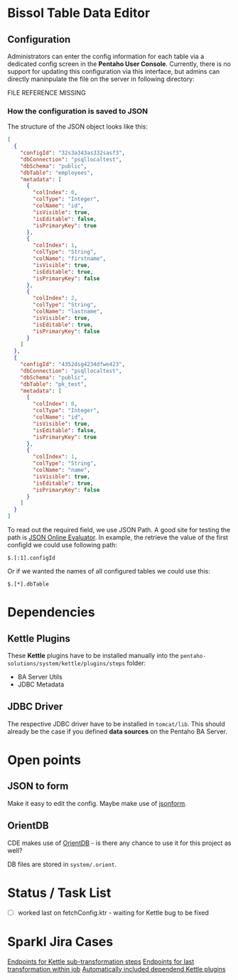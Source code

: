 # Bissol Table Data Editor

## Configuration

Administrators can enter the config information for each table via a dedicated config screen in the **Pentaho User Console**. Currently, there is no support for updating this configuration via this interface, but admins can directly maninpulate the file on the server in following directory:

FILE REFERENCE MISSING

### How the configuration is saved to JSON

The structure of the JSON object looks like this:

```json
[
  {
    "configId": "32s3a343as332sasf3",
    "dbConnection": "psqllocaltest",
    "dbSchema": "public",
    "dbTable": "employees",
    "metadata": [
      {
        "colIndex": 0,
        "colType": "Integer",
        "colName": "id",
        "isVisible": true,
        "isEditable": false,
        "isPrimaryKey": true
      },
      {
        "colIndex": 1,
        "colType": "String",
        "colName": "firstname",
        "isVisible": true,
        "isEditable": true,
        "isPrimaryKey": false
      },
      {
        "colIndex": 2,
        "colType": "String",
        "colName": "lastname",
        "isVisible": true,
        "isEditable": true,
        "isPrimaryKey": false
      }
    ]
  },
  {
    "configId": "4352dsg4234dfwe423",
    "dbConnection": "psqllocaltest",
    "dbSchema": "public",
    "dbTable": "pk_test",
    "metadata": [
      {
        "colIndex": 0,
        "colType": "Integer",
        "colName": "id",
        "isVisible": true,
        "isEditable": false,
        "isPrimaryKey": true
      },
      {
        "colIndex": 1,
        "colType": "String",
        "colName": "name",
        "isVisible": true,
        "isEditable": true,
        "isPrimaryKey": false
      }
    ]
  }
]
```

To read out the required field, we use JSON Path. A good site for testing the path is [JSON Online Evaluator](http://ashphy.com/JSONPathOnlineEvaluator/). In example, the retrieve the value of the first configId we could use following path:

```
$.[:1].configId
```

Or if we wanted the names of all configured tables we could use this:

```
$.[*].dbTable
```

# Dependencies

## Kettle Plugins
These **Kettle** plugins have to be installed manually into the `pentaho-solutions/system/kettle/plugins/steps` folder:

- BA Server Utils
- JDBC Metadata

## JDBC Driver

The respective JDBC driver have to be installed in `tomcat/lib`. This should already be the case if you defined **data sources** on the Pentaho BA Server.

# Open points

## JSON to form

Make it easy to edit the config. Maybe make use of [jsonform](https://github.com/joshfire/jsonform).

## OrientDB

CDE makes use of [OrientDB](http://www.orientechnologies.com/orientdb/) - is there any chance to use it for this project as well?

DB files are stored in `system/.orient`.

# Status / Task List

- [ ] worked last on fetchConfig.ktr - waiting for Kettle bug to be fixed

# Sparkl Jira Cases

[Endpoints for Kettle sub-transformation steps](http://jira.pentaho.com/browse/SPARKL-65)
[Endpoints for last transformation within job](http://jira.pentaho.com/browse/SPARKL-66)
[Automatically included dependend Kettle plugins](http://jira.pentaho.com/browse/SPARKL-67)
